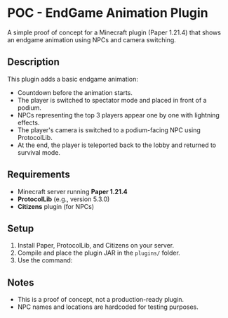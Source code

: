 # POC - EndGame Animation Plugin

A simple proof of concept for a Minecraft plugin (Paper 1.21.4) that shows an endgame animation using NPCs and camera switching.

## Description

This plugin adds a basic endgame animation:
- Countdown before the animation starts.
- The player is switched to spectator mode and placed in front of a podium.
- NPCs representing the top 3 players appear one by one with lightning effects.
- The player's camera is switched to a podium-facing NPC using ProtocolLib.
- At the end, the player is teleported back to the lobby and returned to survival mode.

## Requirements

- Minecraft server running **Paper 1.21.4**
- **ProtocolLib** (e.g., version 5.3.0)
- **Citizens** plugin (for NPCs)

## Setup

1. Install Paper, ProtocolLib, and Citizens on your server.
2. Compile and place the plugin JAR in the `plugins/` folder.
3. Use the command:

## Notes
- This is a proof of concept, not a production-ready plugin.
- NPC names and locations are hardcoded for testing purposes.
